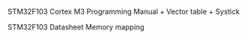 STM32F103 Cortex M3 Programming Manual
	+ Vector table 
	+ Systick
	
STM32F103 Datasheet
	Memory mapping
